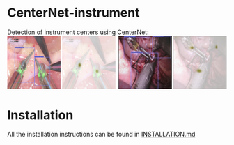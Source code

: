 # CenterNet-instrument

Detection of instrument centers using CenterNet: 
![alt text](center.png)


# Installation
All the installation instructions can be found in [INSTALLATION.md](INSTALLATION.md) 
